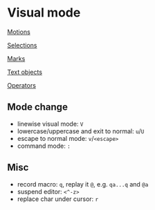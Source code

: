 # Visual mode

[Motions](motion.md)

[Selections](selection.md)

[Marks](mark.md)

[Text objects](text_object.md)

[Operators](operator.md)

## Mode change

* linewise visual mode: `V`
* lowercase/uppercase and exit to normal: `u`/`U`
* escape to normal mode: `v`/`<escape>`
* command mode: `:`

## Misc

* record macro: `q`, replay it `@`, e.g. `qa...q` and `@a`
* suspend editor: `<^-z>`
* replace char under cursor: `r`
